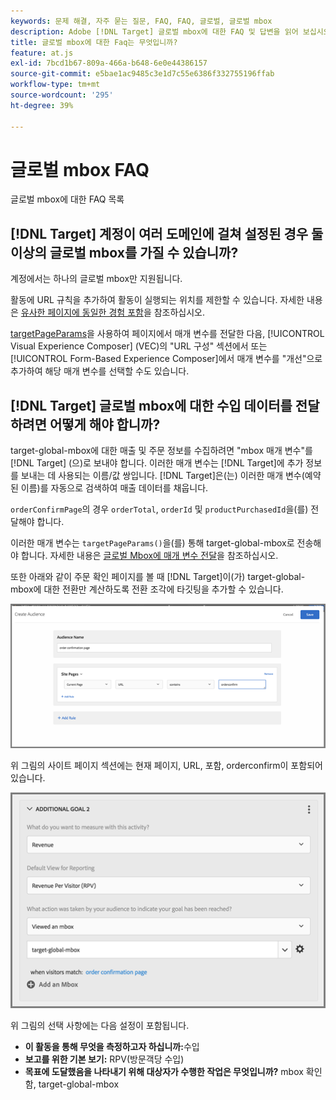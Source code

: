 ```yaml
---
keywords: 문제 해결, 자주 묻는 질문, FAQ, FAQ, 글로벌, 글로벌 mbox
description: Adobe [!DNL Target] 글로벌 mbox에 대한 FAQ 및 답변을 읽어 보십시오.
title: 글로벌 mbox에 대한 Faq는 무엇입니까?
feature: at.js
exl-id: 7bcd1b67-809a-466a-b648-6e0e44386157
source-git-commit: e5bae1ac9485c3e1d7c55e6386f332755196ffab
workflow-type: tm+mt
source-wordcount: '295'
ht-degree: 39%

---
```


# 글로벌 mbox FAQ

글로벌 mbox에 대한 FAQ 목록

## [!DNL Target] 계정이 여러 도메인에 걸쳐 설정된 경우 둘 이상의 글로벌 mbox를 가질 수 있습니까?

계정에서는 하나의 글로벌 mbox만 지원됩니다.

활동에 URL 규칙을 추가하여 활동이 실행되는 위치를 제한할 수 있습니다. 자세한 내용은 [유사한 페이지에 동일한 경험 포함](https://experienceleague.adobe.com/docs/target/using/experiences/vec/temtest.html)을 참조하십시오.

[targetPageParams](/help/dev/implement/client-side/atjs/atjs-functions/targetpageparams.md)을 사용하여 페이지에서 매개 변수를 전달한 다음, [!UICONTROL Visual Experience Composer] (VEC)의 &quot;URL 구성&quot; 섹션에서 또는 [!UICONTROL Form-Based Experience Composer]에서 매개 변수를 &quot;개선&quot;으로 추가하여 해당 매개 변수를 선택할 수도 있습니다.

## [!DNL Target] 글로벌 mbox에 대한 수입 데이터를 전달하려면 어떻게 해야 합니까?

target-global-mbox에 대한 매출 및 주문 정보를 수집하려면 &quot;mbox 매개 변수&quot;를 [!DNL Target] (으)로 보내야 합니다. 이러한 매개 변수는 [!DNL Target]에 추가 정보를 보내는 데 사용되는 이름/값 쌍입니다. [!DNL Target]은(는) 이러한 매개 변수(예약된 이름)를 자동으로 검색하여 매출 데이터를 채웁니다.

`orderConfirmPage`의 경우 `orderTotal`, `orderId` 및 `productPurchasedId`을(를) 전달해야 합니다.

이러한 매개 변수는 `targetPageParams()`을(를) 통해 target-global-mbox로 전송해야 합니다. 자세한 내용은 [글로벌 Mbox에 매개 변수 전달](/help/dev/implement/client-side/atjs/global-mbox/pass-parameters-to-global-mbox.md)을 참조하십시오.

또한 아래와 같이 주문 확인 페이지를 볼 때 [!DNL Target]이(가) target-global-mbox에 대한 전환만 계산하도록 전환 조각에 타깃팅을 추가할 수 있습니다.

![대체 이미지](assets/revenue1.png)

위 그림의 사이트 페이지 섹션에는 현재 페이지, URL, 포함, orderconfirm이 포함되어 있습니다.

![대체 이미지](assets/revenue2.png)

위 그림의 선택 사항에는 다음 설정이 포함됩니다.

* **이 활동을 통해 무엇을 측정하고자 하십니까:**&#x200B;수입
* **보고를 위한 기본 보기:** RPV(방문객당 수입)
* **목표에 도달했음을 나타내기 위해 대상자가 수행한 작업은 무엇입니까?** mbox 확인함, target-global-mbox
